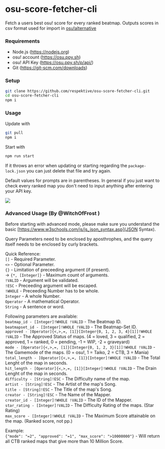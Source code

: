 # osu-score-fetcher-cli
 Fetch a users best osu! score for every ranked beatmap. Outputs scores in csv format used for import in [osu!alternative](https://twitter.com/albino_rhino12/status/1352293214536015880?lang=en)
 
### Requirements
- Node.js (https://nodejs.org)
- osu! account (https://osu.ppy.sh)
- osu! API Key (https://osu.ppy.sh/p/api/)
- Git (https://git-scm.com/downloads)

### Setup
```Bash
git clone https://github.com/respektive/osu-score-fetcher-cli.git
cd osu-score-fetcher-cli
npm i
```

### Usage
Update with
```Bash
git pull
npm i
```
Start with
```Bash
npm run start
```

If it throws an error when updating or starting regarding the `package-lock.json` you can just delete that file and try again.

Default values for prompts are in parentheses. In general if you just want to check every ranked map you don't need to input anything after entering your API key.

![](https://pek.li/mxj7qw.gif)

### Advanced Usage (By @WitchOfFrost )
Before starting with advanced mode, please make sure you understand the basic [https://www.w3schools.com/js/js_json_syntax.asp](JSON Syntax).

Query Parameters need to be enclosed by aposthrophes, and the query itself needs to be enclosed by curly brackets.

Quick Reference:  
`[]` - Required Parameter.  
`<>` - Optional Parameter.  
`{}` - Limitation of preceeding argument (if present).  
-> `{*, [Integer]}` - Maximum count of arguments.  
`!VALID` - Argument will be validated.  
`!ESC` - Preceeding argument will be escaped.  
`!WHOLE` - Preceeding Number has to be whole.  
`Integer` - A whole Number.  
`Operator` - A mathematical Operator.  
`String` - A sentence or word.  


Following parameters are available:  
`beatmap_id - [Integer]!WHOLE !VALID` - The Beatmap ID.  
`beatmapset_id - [Integer]!WHOLE !VALID` - The Beatmap-Set ID.  
`approved - [Operator]{<,>,=, [1]}[Integer{0, 1, 2, 3, 4}[1]]!WHOLE !VALID` - The Approved Status of maps. (4 = loved, 3 = qualified, 2 = approved, 1 = ranked, 0 = pending, -1 = WIP, -2 = graveyard)  
`mode - [Operator]{<,>,=, [1]}[Integer{0, 1, 2, 3}[1]]!WHOLE !VALID` - The Gamemode of the maps. (0 = osu!, 1 = Taiko, 2 = CTB, 3 = Mania)  
`total_length - [Operator]{<,>,=, [1]}[Integer]!WHOLE !VALID` - The Total Lenght of the map in seconds.  
`hit_length - [Operator]{<,>,=, [1]}[Integer]!WHOLE !VALID` - The Drain Lenght of the map in seconds.  
`difficulty - [String]!ESC` - The Difficulty name of the map.  
`artist - [String]!ESC` - The Artist of the map's Song.  
`title - [String]!ESC`  - The Title of the map's Song.  
`creator - [String]!ESC` - The Name of the Mapper.  
`creator_id - [Integer]!WHOLE !VALID` - The ID of the Mapper.  
`star_rating - [Integer]!VALID` - The Difficulty Rating of the maps. (Star Rating)  
`max_score - [Integer]!WHOLE !VALID` - The Maximum Score attainable on the map. (Ranked score, not pp.)  

Example:  
`{"mode": "=2", "approved": "=1", "max_score": ">10000000"}` - Will return all CTB ranked maps that give more than 10 Million Score.  
